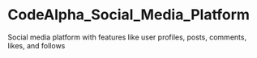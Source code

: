 # CodeAlpha_Social_Media_Platform
Social media platform with features like user profiles, posts, comments, likes, and follows
